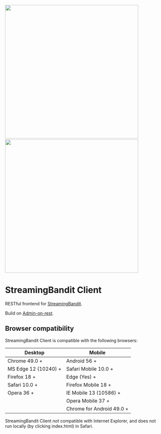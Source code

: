 <img src="https://raw.githubusercontent.com/Nth-iteration-labs/streamingbandit-ui/master/img/experiments.png" width="435"/> &nbsp;&nbsp;<img src="https://raw.githubusercontent.com/Nth-iteration-labs/streamingbandit-ui/master/img/ab_test.png" width="435"/>

# StreamingBandit Client

RESTful frontend for [StreamingBandit](https://github.com/Nth-iteration-labs/streamingbandit).

Build on [Admin-on-rest](https://github.com/marmelab/admin-on-rest).

## Browser compatibility

StreamingBandit Client is compatible with the following browsers:

| Desktop | Mobile |
|-----------------------|---------------------------|
| Chrome 49.0 + | Android 56 + |
| MS Edge 12 (10240) +  | Safari Mobile 10.0 + |
| Firefox 18 + | Edge (Yes) + |
| Safari 10.0 + | Firefox Mobile 18 + |
| Opera 36 + | IE Mobile 13 (10586) + |
|  | Opera Mobile 37 + |
|  | Chrome for Android 49.0 + |

StreamingBandit Client *not* compatible with Internet Explorer, and does not run locally (by clicking index.html) in Safari.


